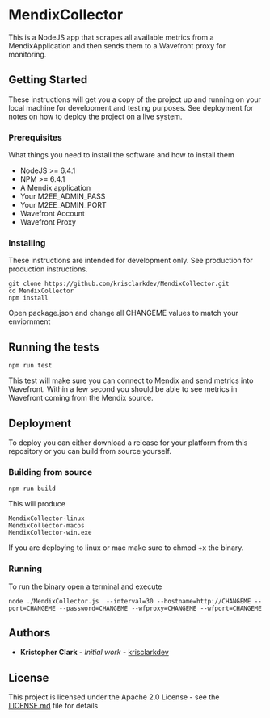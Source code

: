 # MendixCollector

This is a NodeJS app that scrapes all available metrics from a MendixApplication and then sends them to a Wavefront proxy for monitoring.

## Getting Started

These instructions will get you a copy of the project up and running on your local machine for development and testing purposes. See deployment for notes on how to deploy the project on a live system.

### Prerequisites

What things you need to install the software and how to install them

* NodeJS >= 6.4.1
* NPM >= 6.4.1
* A Mendix application
* Your M2EE_ADMIN_PASS
* Your M2EE_ADMIN_PORT
* Wavefront Account
* Wavefront Proxy

### Installing

These instructions are intended for development only.  See production for production instructions.

```
git clone https://github.com/krisclarkdev/MendixCollector.git
cd MendixCollector
npm install
```

Open package.json and change all CHANGEME values to match your enviornment

## Running the tests

```
npm run test
```

This test will make sure you can connect to Mendix and send metrics into Wavefront.  Within a few second you should be 
able to see metrics in Wavefront coming from the Mendix source.

## Deployment

To deploy you can either download a release for your platform from this repository or you can build from source
yourself.

### Building from source

```
npm run build
```

This will produce 

```
MendixCollector-linux
MendixCollector-macos
MendixCollector-win.exe
```

If you are deploying to linux or mac make sure to chmod +x the binary.

### Running

To run the binary open a terminal and execute

```
node ./MendixCollector.js  --interval=30 --hostname=http://CHANGEME --port=CHANGEME --password=CHANGEME --wfproxy=CHANGEME --wfport=CHANGEME
```

## Authors

* **Kristopher Clark** - *Initial work* - [krisclarkdev](https://github.com/krisclarkdev)

## License

This project is licensed under the Apache 2.0 License - see the [LICENSE.md](LICENSE.md) file for details
